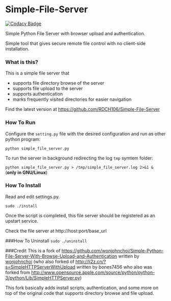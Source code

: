 # Simple-File-Server

[![Codacy Badge](https://api.codacy.com/project/badge/Grade/a2b646100fc84cf2901f3ae86dcbdc1d)](https://www.codacy.com/app/RDCH106/Simple-File-Server?utm_source=github.com&amp;utm_medium=referral&amp;utm_content=RDCH106/Simple-File-Server&amp;utm_campaign=Badge_Grade)

Simple Python File Server with browser upload and authentication.

Simple tool that gives secure remote file control with no client-side installation.

### What is this?
This is a simple file server that
* supports file directory browse of the server
* supports file upload to the server
* supports authentication
* marks frequently visited directories for easier navigation

Find the latest version at https://github.com/RDCH106/Simple-File-Server

### How To Run

Configure the `setting.py` file with the desired configuration and run as other python program:

`python simple_file_server.py`

To run the server in background redirecting the log `tmp` symtem folder:

`python simple_file_server.py > /tmp/simple_file_server.log 2>&1 &` (**only in GNU/Linux**)

### How To Install
Read and edit settings.py.

`sudo ./install`

Once the script is completed, this file server should be registered as an upstart service.

Check the file server at http://host:port/base_url

###How To Uninstall
`sudo ./uninstall`

###Credit
This is a fork of https://github.com/wonjohnchoi/Simple-Python-File-Server-With-Browse-Upload-and-Authentication written by [wonjohnchoi](https://github.com/wonjohnchoi) (who also forked of http://li2z.cn/?s=SimpleHTTPServerWithUpload  written by bones7456 who also was forked from http://www.opensource.apple.com/source/python/python-3/python/Lib/SimpleHTTPServer.py)

This fork basically adds install scripts, authentication, and some more on top of the original code that supports directory browse and file upload.
